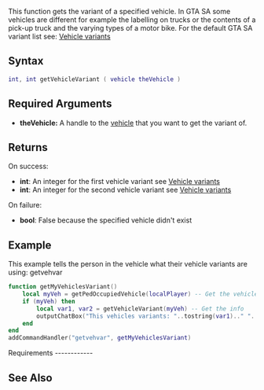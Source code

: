 This function gets the variant of a specified vehicle. In GTA SA some vehicles are different for example the labelling on trucks or the contents of a pick-up truck and the varying types of a motor bike. For the default GTA SA variant list see: [Vehicle variants](/docs/Vehicle_variants.md "wikilink")

Syntax
------

``` lua
int, int getVehicleVariant ( vehicle theVehicle )
```

Required Arguments
------------------

-   **theVehicle:** A handle to the [vehicle](/docs/vehicle.md "wikilink") that you want to get the variant of.

Returns
-------

On success:

-   **int**: An integer for the first vehicle variant see [Vehicle variants](/docs/Vehicle_variants.md "wikilink")
-   **int**: An integer for the second vehicle variant see [Vehicle variants](/docs/Vehicle_variants.md "wikilink")

On failure:

-   **bool**: False because the specified vehicle didn't exist

Example
-------

<section name="Client" class="client" show="true">
This example tells the person in the vehicle what their vehicle variants are using: getvehvar

``` lua
function getMyVehiclesVariant()
    local myVeh = getPedOccupiedVehicle(localPlayer) -- Get the vehicle that they're in
    if (myVeh) then
        local var1, var2 = getVehicleVariant(myVeh) -- Get the info
        outputChatBox("This vehicles variants: "..tostring(var1).." "..tostring(var2)) -- Output the info
    end
end
addCommandHandler("getvehvar", getMyVehiclesVariant)
```

</section>
Requirements
------------

See Also
--------
